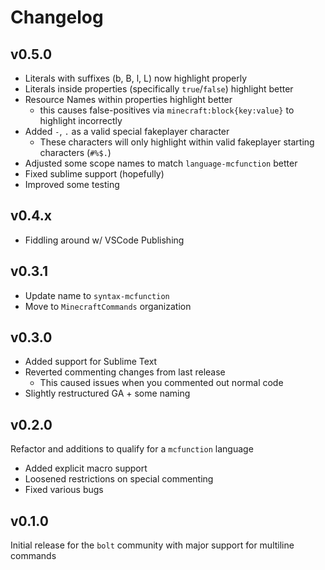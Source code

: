 # Changelog

## v0.5.0

- Literals with suffixes (b, B, l, L) now highlight properly
- Literals inside properties (specifically `true`/`false`) highlight better
- Resource Names within properties highlight better
  - this causes false-positives via `minecraft:block{key:value}` to highlight incorrectly
- Added `-`, `.` as a valid special fakeplayer character
  - These characters will only highlight within valid fakeplayer starting characters (`#%$.`)
- Adjusted some scope names to match `language-mcfunction` better
- Fixed sublime support (hopefully)
- Improved some testing

## v0.4.x

- Fiddling around w/ VSCode Publishing

## v0.3.1

- Update name to `syntax-mcfunction`
- Move to `MinecraftCommands` organization

## v0.3.0

- Added support for Sublime Text
- Reverted commenting changes from last release
  - This caused issues when you commented out normal code
- Slightly restructured GA + some naming

## v0.2.0

Refactor and additions to qualify for a `mcfunction` language

- Added explicit macro support
- Loosened restrictions on special commenting
- Fixed various bugs

## v0.1.0

Initial release for the `bolt` community with major support for multiline commands
